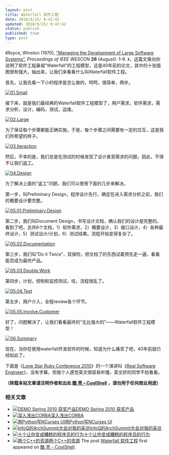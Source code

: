 ```yaml
---
layout: post
title: Waterfall 软件工程
date: 2010/9/15/ 0:42:42
updated: 2010/9/15/ 0:42:42
status: publish
published: true
type: post
---
```


《Royce, Winston (1970), [“Managing the Development of Large Software Systems”](http://www.cs.umd.edu/class/spring2003/cmsc838p/Process/waterfall.pdf), *Proceedings of IEEE WESCON* **26** (August): 1–9. 》，这篇文章向你说明了软件工程鼻祖“Waterfall”的工程模型，这是40年前的论文，其中的十张插图很有强大，抽出来，让我们来看看什么叫Waterfall软件工程。


首先，让我先看一下小的程序是怎么做的，呵呵，很简单，两步。


[![](https://coolshell.cn/wp-content/uploads/2010/09/01.Small_.jpg "01.Small")](https://coolshell.cn/wp-content/uploads/2010/09/01.Small_.jpg)


接下来，就是我们最经典的Waterfall软件工程模型了，用户需求，软件需求，需求分析，设计，编码，测试，运维。


[![](https://coolshell.cn/wp-content/uploads/2010/09/02.Large_.jpg "02.Large")](https://coolshell.cn/wp-content/uploads/2010/09/02.Large_.jpg)


为了保证每个步骤都能正确实施，于是，每个步骤之间需要有一定的交互，这是我们所希望的样子。


 [![](https://coolshell.cn/wp-content/uploads/2010/09/03.Iteraction.jpg "03.Iteraction")](https://coolshell.cn/wp-content/uploads/2010/09/03.Iteraction.jpg)


然后，不幸的是，我们总是在测试的时候发现了设计甚至需求的问题，因此，不得不让我们返工。


[![](https://coolshell.cn/wp-content/uploads/2010/09/04.Design.jpg "04.Design")](https://coolshell.cn/wp-content/uploads/2010/09/04.Design.jpg)


为了解决上面的“返工”问题，我们可以使用下面的几步来解决。


第一步，叫Preliminary Design，程序设计先行，确定在进入需求分析之前，我们的概要设计要完整。


[![](https://coolshell.cn/wp-content/uploads/2010/09/05.01.Preliminary.Design.jpg "05.01.Preliminary.Design")](https://coolshell.cn/wp-content/uploads/2010/09/05.01.Preliminary.Design.jpg)


第二步，我们叫Document Design，书写设计文档，确认我们的设计是完整的。看到了吧，总共6个文档，1）软件需求，2）概要设计，3）接口设计，4）各种最终设计，5）测试设计/计划，6）测试结果。流程开始变得复杂了。


[![](https://coolshell.cn/wp-content/uploads/2010/09/05.02.Documentation.jpg "05.02.Documentation")](https://coolshell.cn/wp-content/uploads/2010/09/05.02.Documentation.jpg)


第三步，我们叫“Do it Twice”，双保险，把文档了的东西试着预先走一遍，看看能否成为最终产品。


[![](https://coolshell.cn/wp-content/uploads/2010/09/05.03.Double.Work_.jpg "05.03.Double.Work")](https://coolshell.cn/wp-content/uploads/2010/09/05.03.Double.Work_.jpg)


第四步，计划，控制和监控测试。哇，流程很乱了。


[![](https://coolshell.cn/wp-content/uploads/2010/09/05.04.Test_.jpg "05.04.Test")](https://coolshell.cn/wp-content/uploads/2010/09/05.04.Test_.jpg)


第五步，用户介入，全程review各个环节。


[![](https://coolshell.cn/wp-content/uploads/2010/09/05.05.Involve.Customer.jpg "05.05.Involve.Customer")](https://coolshell.cn/wp-content/uploads/2010/09/05.05.Involve.Customer.jpg) 


好了，问题解决了，让我们看看最终的“无比强大的”——Waterfall软件工程模型！


[![](https://coolshell.cn/wp-content/uploads/2010/09/06.Summary.jpg "06.Summary")](https://coolshell.cn/wp-content/uploads/2010/09/06.Summary.jpg)


现在，当你在使用waterfall开发软件的时候，知道为什么痛苦了吧，40年前就已经如此了。


下面是《[Lone Star Ruby Conference 2010](http://confreaks.net/events/lsrc2010)》的一个演讲叫《[Real Software Engineer](http://confreaks.net/videos/282-lsrc2010-real-software-engineering)》，没有字幕，但我个人感觉英文很容易听懂，英文好的同学不妨看看。



**（转载本站文章请注明作者和出处 [酷 壳 – CoolShell](https://coolshell.cn/) ，请勿用于任何商业用途）**



### 相关文章

* [![DEMO Spring 2010 获奖产品](https://coolshell.cn/wp-content/uploads/2010/03/Zosh-150x150.jpg)](https://coolshell.cn/articles/2191.html)[DEMO Spring 2010 获奖产品](https://coolshell.cn/articles/2191.html)
* [![深入浅出CORBA](https://coolshell.cn/wp-content/plugins/wordpress-23-related-posts-plugin/static/thumbs/28.jpg)](https://coolshell.cn/articles/514.html)[深入浅出CORBA](https://coolshell.cn/articles/514.html)
* [![用Python写NCurses UI](https://coolshell.cn/wp-content/uploads/2009/04/ncurses_example-150x150.jpg)](https://coolshell.cn/articles/677.html)[用Python写NCurses UI](https://coolshell.cn/articles/677.html)
* [![InfoQ的ArchSummit大会对我的采访](https://coolshell.cn/wp-content/plugins/wordpress-23-related-posts-plugin/static/thumbs/29.jpg)](https://coolshell.cn/articles/8031.html)[InfoQ的ArchSummit大会对我的采访](https://coolshell.cn/articles/8031.html)
* [![十个让你变成糟糕的程序员的行为](https://coolshell.cn/wp-content/plugins/wordpress-23-related-posts-plugin/static/thumbs/14.jpg)](https://coolshell.cn/articles/1081.html)[十个让你变成糟糕的程序员的行为](https://coolshell.cn/articles/1081.html)
* [![两个C++的资源](https://coolshell.cn/wp-content/plugins/wordpress-23-related-posts-plugin/static/thumbs/6.jpg)](https://coolshell.cn/articles/2365.html)[两个C++的资源](https://coolshell.cn/articles/2365.html)
The post [Waterfall 软件工程](https://coolshell.cn/articles/2941.html) first appeared on [酷 壳 - CoolShell](https://coolshell.cn).